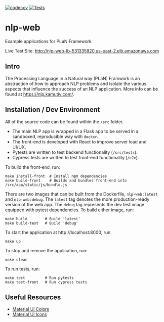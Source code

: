 [![codecov](https://codecov.io/gh/nickumia/nlp-web/branch/main/graph/badge.svg?token=AS2C57SSHY)](https://codecov.io/gh/nickumia/nlp-web)
[![Tests](https://github.com/nickumia/nlp-web/actions/workflows/commit.yml/badge.svg)](https://github.com/nickumia/nlp-web/actions/workflows/commit.yml)

# nlp-web
Example applications for PLaN Framework

Live Test Site: http://nlp-web-lb-531335820.us-east-2.elb.amazonaws.com

## Intro

The Processing Language in a Natural way (PLaN) Framwork is an abstraction of how to approach NLP problems 
and isolate the various aspects that influence the success of an NLP application.  More info can be found at
https://nlp.kamutiv.com/.

## Installation / Dev Environment

All of the source code can be found within the `/src` folder.  
  - The main NLP app is wrapped in a Flask app to be served in a sandboxed, reproducible way with `docker`.
  - The front-end is developed with React to improve server load and UI/UX.  
  - Pytests are written to test backend functionality (`/src/tests`).
  - Cypress tests are written to test front-end functionality (`/e2e`).

To build the front-end, run:

  ```
  make install-front  # Install npm dependencies
  make build-front    # Builds and bundles front-end into /src/app/static/js/bundle.js
  ```

There are two images that can be built from the Dockerfile, `nlp-web:latest` and `nlp-web:debug`.  The `latest`
tag denotes the more production-ready version of the web app.  The `debug` tag represents the dev test image
equipped with pytest dependencies.  To build either image, run:

  ```
  make build        # Build 'latest'
  make build-test   # Build 'debug'
  ```
  
To start the application at http://localhost:8000, run:

  ```
  make up
  ```
  
To stop and remove the application, run:

  ```
  make clean
  ```
  
To run tests, run:

  ```
  make test         # Run pytests
  make test-front   # Run cypress tests
  ```
  
  
  
## Useful Resources

- [Material UI Colors](https://materialui.co/colors/)
- [Material UI Icons](https://mui.com/components/material-icons/)
